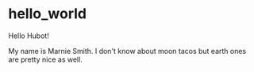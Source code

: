 # hello_world

Hello Hubot!

My name is Marnie Smith. I don't know about moon tacos but earth ones are pretty nice as well.
